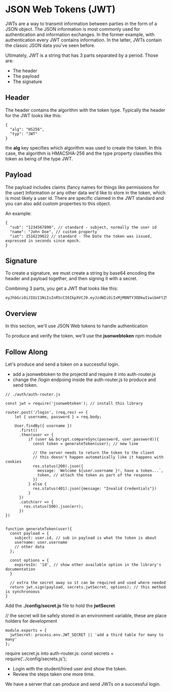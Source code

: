 # JSON Web Tokens (JWT)

JWTs are a way to transmit information between parties in the form of a JSON object. The JSON information is most commonly used for authentication and information exchanges. In the former example, with authentication every JWT contains information. In the latter, JWTs contain the classic JSON data you've seen before.

Ultimately, JWT is a string that has 3 parts separated by a period. Those are:

* The header
* The payload
* The signature

## Header

The header contains the algorithm with the token type. Typically the header for the JWT looks like this:

```
{
  "alg": "HS256",
  "typ": "JWT"
}
```

the **alg** key specifies which algorithm was used to create the token. In this case, the algorithm is HMACSHA-256 and the type property classifies this token as being of the type JWT.

## Payload

The payload includes claims (fancy names for things like permissions for the user) Information or any other data we'd like to store in the token, which is most likely a user id. There are specific claimed in the JWT standard and you can also add custom properties to this object.

An example:

```
{
  "sub": "1234567890", // standard - subject, normally the user id
  "name": "John Doe", // custom property
  "iat": 1516239022 // standard - The Date the token was issued, expressed in seconds since epoch.
}
```

## Signature

To create a signature, we must create a string by base64 encoding the header and payload together, and then signing it with a secret.

Combining 3 parts, you get a JWT that looks like this:

```
eyJhbGciOiJIUzI1NiIsInR5cCI6IkpXVCJ9.eyJzdWIiOiIxMjM0NTY3ODkwIiwibmFtZSI6IkpvaG4gRG9lIiwiaWF0IjoxNTE2MjM5MDIyfQ.SflKxwRJSMeKKF2QT4fwpMeJf36POk6yJV_adQssw5c
```

## Overview

In this section, we'll use JSON Web tokens to handle authentication

To produce and verify the token, we'll use the **jsonwebtoken** npm module

## Follow Along

Let's produce and send a token on a successful login.

* add a jsonwebtoken to the projectd and require it into auth-router.js
* change the /login endpoing inside the auth-router.js to produce and send token.

```
// ./auth/auth-router.js

const jwt = require('jsonwebtoken'); // install this library

router.post('/login', (req,res) => {
    let { username, password } = req.body;

    User.findBy({ username })
      .first()
      .then(user => {
          if (user && bcrypt.compareSync(password, user.password)){
            const token = generateToken(user); // new line

            // the server needs to return the token to the client
            // this doesn't happen automatically like it happens with cookies
            res.status(200).json({
              message: `Welcome ${user.username }!, have a token...`,
              token, // attach the token as part of the response
            })
          } else {
            res.status(401).json({message: "Invalid Credentials"})
          }
      })
      .catch(err => {
        res.status(500).json(err);
      })
})


function generateToken(user){
  const payload = {
    subject: user.id, // sub in payload is what the token is about
    username: user.username
    // other data
  };

  const options = {
    expiresIn: '1d', // show other available option in the library's documentation
  }

  // extra the secret away so it can be required and used where needed
  return jwt.sign(payload, secrets.jwtSecret, options); // this method is synchronoous
}
```

Add the **./config/secret.js** file to hold the **jwtSecret**

// the secret will be safely stored in an environment variable, these are place holders for development
```
module.exports = {
  jwtSecret: process.env.JWT_SECRET || 'add a third table for many to many'
};
```
require secret.js into auth-router.js: const secrets = require('../config/secrets.js');

* Login with the student/hired user and show the token.
* Review the steps taken one more time.

We have a server that can produce and send JWTs on a successful login.
